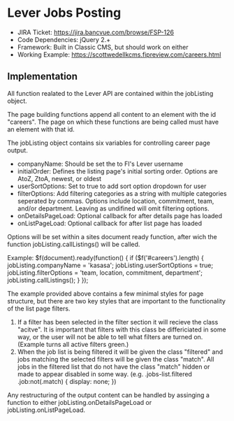 # Lever Jobs Posting

- JIRA Ticket: https://jira.bancvue.com/browse/FSP-126
- Code Dependencies: jQuery 2.+
- Framework: Built in Classic CMS, but should work on either
- Working Example: https://scottwedellkcms.fipreview.com/careers.html

## Implementation 

All function realated to the Lever API are contained within the jobListing object.

The page building functions append all content to an element with the id "careers". The page on which these functions are being called must have an element with that id.

The jobListing object contains six variables for controlling career page output.

- companyName: Should be set the to FI's Lever username
- initialOrder: Defines the listing page's initial sorting order. Options are AtoZ, ZtoA, newest, or oldest
- userSortOptions: Set to true to add sort option dropdown for user
- filterOptions: Add filtering categories as a string with multiple categories seperated by commas. Options include location, commitment, team, and/or department. Leaving as undifined will omit filtering options.
- onDetailsPageLoad: Optional callback for after details page has loaded
- onListPageLoad: Optional callback for after list page has loaded

Options will be set within a sites document ready function, after wich the function jobListing.callListings() will be called.

Example:
$f(document).ready(function() {
	if ($f('#careers').length) {
		jobListing.companyName = 'kasasa';
        jobListing.userSortOptions = true;
        jobListing.filterOptions = 'team, location, commitment, department';
        jobListing.callListings();
    }
});

The example provided above contains a few minimal styles for page structure, but there are two key styles that are important to the functionality of the list page filters.

1. If a filter has been selected in the filter section it will recieve the class "acitve". It is important that filters with this class be differiciated in some way, or the user will not be able to tell what filters are turned on. (Example turns all active filters green.)
2. When the job list is being filtered it will be given the class "filtered" and jobs matching the selected filters will be given the class "match". All jobs in the filtered list that do not have the class "match" hidden or made to appear disabled in some way. (e.g. .jobs-list.filtered .job:not(.match) { display: none; })

Any restructuring of the output content can be handled by assinging a function to either jobListing.onDetailsPageLoad or jobListing.onListPageLoad.